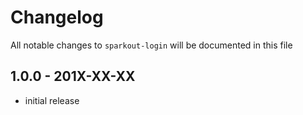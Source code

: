 # Changelog

All notable changes to `sparkout-login` will be documented in this file

## 1.0.0 - 201X-XX-XX

- initial release

